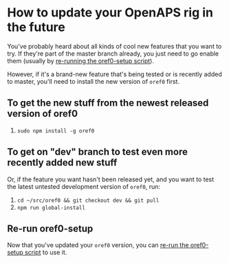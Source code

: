 # How to update your OpenAPS rig in the future

You've probably heard about all kinds of cool new features that you want to try. If they're part of the master branch already, you just need to go enable them (usually by [re-running the oref0-setup script](oref0-setup.md#re-running-the-setup-script)). 

However, if it's a brand-new feature that's being tested or is recently added to master, you'll need to install the new version of `oref0` first.

## To get the new stuff from the newest released version of oref0

1. `sudo npm install -g oref0`

## To get on "dev" branch to test even more recently added new stuff

Or, if the feature you want hasn't been released yet, and you want to test the latest untested development version of `oref0`, run:

1. `cd ~/src/oref0 && git checkout dev && git pull`
2. `npm run global-install`

## Re-run oref0-setup

Now that you've updated your `oref0` version, you can [re-run the oref0-setup script](oref0-setup.md#re-running-the-setup-script) to use it.
